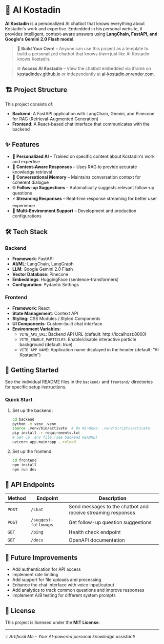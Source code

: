 # 🚀 AI Kostadin
**AI Kostadin** is a personalized AI chatbot that knows everything about Kostadin's work and expertise. Embedded in his personal website, it provides intelligent, context-aware answers using **LangChain, FastAPI, and Google's Gemini 2.0 Flash model**.

> 💬 **Build Your Own!** – Anyone can use this project as a template to build a personalized chatbot that knows *them* just like AI Kostadin knows Kostadin.

> 🌐 **Access AI Kostadin** – View the chatbot embedded via iframe on [kostadindev.github.io](https://kostadindev.github.io/) or independently at [ai-kostadin.onrender.com](https://ai-kostadin.onrender.com/).

## 🏗️ Project Structure

This project consists of:

- **Backend**: A FastAPI application with LangChain, Gemini, and Pinecone for RAG (Retrieval-Augmented Generation)
- **Frontend**: A React-based chat interface that communicates with the backend

## ✨ Features

- 🤖 **Personalized AI** – Trained on specific content about Kostadin's work and expertise
- 🧠 **Context-Aware Responses** – Uses RAG to provide accurate knowledge retrieval
- 💬 **Conversational Memory** – Maintains conversation context for coherent dialogue
- 🌐 **Follow-up Suggestions** – Automatically suggests relevant follow-up questions
- ⚡ **Streaming Responses** – Real-time response streaming for better user experience
- 🔄 **Multi-Environment Support** – Development and production configurations

## 🛠 Tech Stack

### Backend
- **Framework**: FastAPI
- **AI/ML**: LangChain, LangGraph
- **LLM**: Google Gemini 2.0 Flash
- **Vector Database**: Pinecone
- **Embeddings**: HuggingFace (sentence-transformers)
- **Configuration**: Pydantic Settings

### Frontend
- **Framework**: React
- **State Management**: Context API
- **Styling**: CSS Modules / Styled Components
- **UI Components**: Custom-built chat interface
- **Environment Variables**:
  - `VITE_API_URL`: Backend API URL (default: http://localhost:8000)
  - `VITE_ENABLE_PARTICLES`: Enable/disable interactive particle background (default: true)
  - `VITE_APP_NAME`: Application name displayed in the header (default: "AI Kostadin")

## 🚀 Getting Started

See the individual README files in the `backend/` and `frontend/` directories for specific setup instructions.

### Quick Start

1. Set up the backend:
   ```bash
   cd backend
   python -m venv .venv
   source .venv/bin/activate  # On Windows: .venv\Scripts\activate
   pip install -r requirements.txt
   # Set up .env file (see backend README)
   uvicorn app.main:app --reload
   ```

2. Set up the frontend:
   ```bash
   cd frontend
   npm install
   npm run dev
   ```

## 📌 API Endpoints

| Method | Endpoint | Description |
|--------|----------|-------------|
| `POST` | `/chat` | Send messages to the chatbot and receive streaming responses |
| `POST` | `/suggest-followups` | Get follow-up question suggestions |
| `GET`  | `/ping` | Health check endpoint |
| `GET`  | `/docs` | OpenAPI documentation |

## 🧪 Future Improvements

- Add authentication for API access
- Implement rate limiting
- Add support for file uploads and processing
- Enhance the chat interface with voice input/output
- Add analytics to track common questions and improve responses
- Implement A/B testing for different system prompts

## 📖 License

This project is licensed under the **MIT License**.

---
💡 *Artificial Me – Your AI-powered personal knowledge assistant!*
